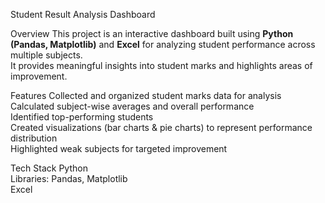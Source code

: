 Student Result Analysis Dashboard

Overview
This project is an interactive dashboard built using **Python (Pandas, Matplotlib)** and **Excel** for analyzing student performance across multiple subjects.  
It provides meaningful insights into student marks and highlights areas of improvement.

Features
Collected and organized student marks data for analysis  
Calculated subject-wise averages and overall performance  
Identified top-performing students  
Created visualizations (bar charts & pie charts) to represent performance distribution  
Highlighted weak subjects for targeted improvement  

Tech Stack
Python  
Libraries: Pandas, Matplotlib  
Excel 




